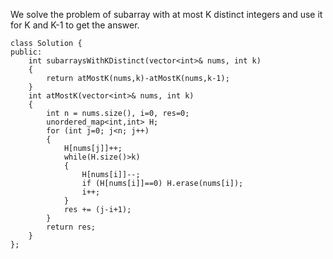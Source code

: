 We solve the problem of subarray with at most K distinct integers and use it for K and K-1 to get the answer.


```
class Solution {
public:
    int subarraysWithKDistinct(vector<int>& nums, int k)
    {
        return atMostK(nums,k)-atMostK(nums,k-1);
    }
    int atMostK(vector<int>& nums, int k) 
    {
        int n = nums.size(), i=0, res=0;
        unordered_map<int,int> H;
        for (int j=0; j<n; j++)
        {
            H[nums[j]]++;
            while(H.size()>k)
            {
                H[nums[i]]--;
                if (H[nums[i]]==0) H.erase(nums[i]);
                i++;
            }
            res += (j-i+1);
        }
        return res;
    }
};
```